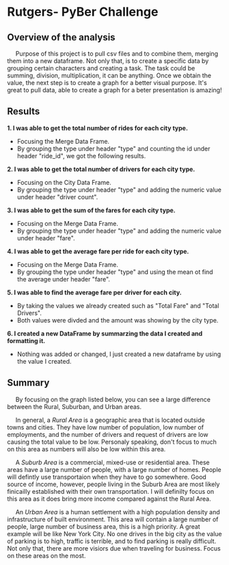 # Rutgers- PyBer Challenge

## Overview of the analysis

&nbsp;&nbsp;&nbsp;&nbsp; Purpose of this project is to pull csv files and to combine them, merging them into a new dataframe. Not only that, is to create a specific data by grouping certain characters and creating a task. The task could be summing, division, multiplication, it can be anything. Once we obtain the value, the next step is to create a graph for a better visual purpose. It's great to pull data, able to create a graph for a beter presentation is amazing! 

## Results

 **1. I was able to get the total number of rides for each city type.**  
  - Focusing the Merge Data Frame. 
  - By grouping the type under header "type" and counting the id under header "ride_id", we got the following results.
    
**2. I was able to get the total number of drivers for each city type.**  
  - Focusing on the City Data Frame.
  - By grouping the type under header "type" and adding the numeric value under header "driver count". 
   
**3. I was able to get the sum of the fares for each city type.**  
  - Focusing on the Merge Data Frame.  
  - By grouping the type under header "type" and adding the numeric value under header "fare".
    
**4. I was able to get the average fare per ride for each city type.**  
  - Focusing on the Merge Data Frame.
  - By grouping the type under header "type" and using the mean ot find the average under header "fare".
 
**5. I was able to find the average fare per driver for each city.**  
  - By taking the values we already created such as "Total Fare" and "Total Drivers".
  - Both values were divded and the amount was showing by the city type. 
    
**6. I created a new DataFrame by summarzing the data I created and formatting it.**  
  - Nothing was added or changed, I just created a new dataframe by using the value I created.
    
    
## Summary

&nbsp;&nbsp;&nbsp;&nbsp; By focusing on the graph listed below, you can see a large difference between the Rural, Suburban, and Urban areas. 


&nbsp;&nbsp;&nbsp;&nbsp; In general, a *Rural Area* is a geographic area that is located outside towns and cities. They have low number of population, low number of employments, and the number of drivers and request of drivers are low causing the total value to be low. Personaly speaking, don't focus to much on this area as numbers will also be low within this area. 

&nbsp;&nbsp;&nbsp;&nbsp; A *Suburb Area* is a commercial, mixed-use or residential area. These areas have a large number of people, with a large number of homes. People will defintly use transportaion when they have to go somewhere. Good source of income, however, people living in the Suburb Area are most likely finicailly established with their own transportation. I will definilty focus on this area as it does bring more income compared against the Rural Area. 

&nbsp;&nbsp;&nbsp;&nbsp; An *Urban Area* is a human settlement with a high population density and infrastructure of built environment. This area will contain a large number of people, large number of business area, this is a high priority. A great example will be like New York City. No one drives in the big city as the value of parking is to high, traffic is terrible, and to find parking is really difficult. Not only that, there are more visiors due when traveling for business. Focus on these areas on the most.

    
 
